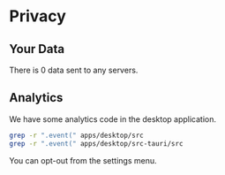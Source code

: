 # Privacy

## Your Data

There is 0 data sent to any servers.


## Analytics

We have some analytics code in the desktop application.

```bash
grep -r ".event(" apps/desktop/src
grep -r ".event(" apps/desktop/src-tauri/src
```

You can opt-out from the settings menu.
